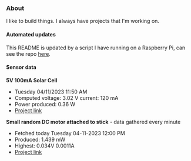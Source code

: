 ### About
I like to build things. I always have projects that I'm working on.

#### Automated updates
This README is updated by a script I have running on a Raspberry Pi, can see the repo [here](https://github.com/jdc-cunningham/raspi-git-repo-updater).

#### Sensor data
**5V 100mA Solar Cell**
- Tuesday 04/11/2023 11:50 AM
- Computed voltage: 3.02 V current: 120 mA
- Power produced: 0.36 W
- [Project link](https://github.com/jdc-cunningham/raspisolarplotter)

**Small random DC motor attached to stick** - data gathered every minute
- Fetched today Tuesday 04-11-2023 12:00 PM
- Produced: 1.439 mW
- Highest: 0.034V 0.0011A
- [Project link](https://github.com/jdc-cunningham/turbine-raspi)